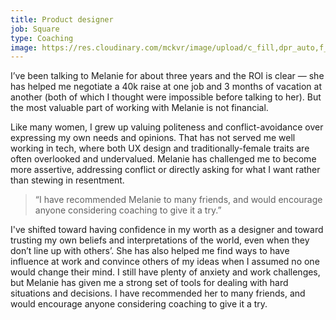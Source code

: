 ```yaml
---
title: Product designer
job: Square
type: Coaching
image: https://res.cloudinary.com/mckvr/image/upload/c_fill,dpr_auto,f_auto,h_600,q_auto,w_480/v1591973883/testimonial-1_evfbgy.jpg
---
```

I’ve been talking to Melanie for about three years and the ROI is clear — she has helped me negotiate a 40k raise at one job and 3 months of vacation at another (both of which I thought were impossible before talking to her). But the most valuable part of working with Melanie is not financial.

Like many women, I grew up valuing politeness and conflict-avoidance over expressing my own needs and opinions. That has not served me well working in tech, where both UX design and traditionally-female traits are often overlooked and undervalued. Melanie has challenged me to become more assertive, addressing conflict or directly asking for what I want rather than stewing in resentment.

> “I have recommended Melanie to many friends, and would encourage anyone considering coaching to give it a try.”

I've shifted toward having confidence in my worth as a designer and toward trusting my own beliefs and interpretations of the world, even when they don’t line up with others’. She has also helped me find ways to have influence at work and convince others of my ideas when I assumed no one would change their mind. I still have plenty of anxiety and work challenges, but Melanie has given me a strong set of tools for dealing with hard situations and decisions. I have recommended her to many friends, and would encourage anyone considering coaching to give it a try.